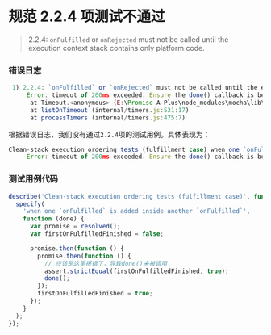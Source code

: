 # 规范 2.2.4 项测试不通过

> 2.2.4: `onFulfilled` or `onRejected` must not be called until the execution context stack contains only platform code.

### 错误日志

```javascript
 1) 2.2.4: `onFulfilled` or `onRejected` must not be called until the execution context stack contains only platform code. Clean-stack execution ordering tests (fulfillment case) when one `onFulfilled` is added inside another `onFulfilled`:
     Error: timeout of 200ms exceeded. Ensure the done() callback is being called in this test.
      at Timeout.<anonymous> (E:\Promise-A-Plus\node_modules\mocha\lib\runnable.js:226:19)
      at listOnTimeout (internal/timers.js:531:17)
      at processTimers (internal/timers.js:475:7)
```

根据错误日志，我们没有通过`2.2.4`项的测试用例。具体表现为：

```javascript
Clean-stack execution ordering tests (fulfillment case) when one `onFulfilled` is added inside another `onFulfilled`:
     Error: timeout of 200ms exceeded. Ensure the done() callback is being called in this test.
```

### 测试用例代码

```javascript
describe('Clean-stack execution ordering tests (fulfillment case)', function () {
  specify(
    'when one `onFulfilled` is added inside another `onFulfilled`',
    function (done) {
      var promise = resolved();
      var firstOnFulfilledFinished = false;

      promise.then(function () {
        promise.then(function () {
          // 应该是这里报错了，导致done()未被调用
          assert.strictEqual(firstOnFulfilledFinished, true);
          done();
        });
        firstOnFulfilledFinished = true;
      });
    }
  );
});
```
